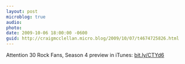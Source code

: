 ```yaml
---
layout: post
microblog: true
audio: 
photo: 
date: 2009-10-06 18:00:00 -0600
guid: http://craigmcclellan.micro.blog/2009/10/07/t4674725826.html
---
```

Attention 30 Rock Fans, Season 4 preview in iTunes: [bit.ly/CTYd6](http://bit.ly/CTYd6)
